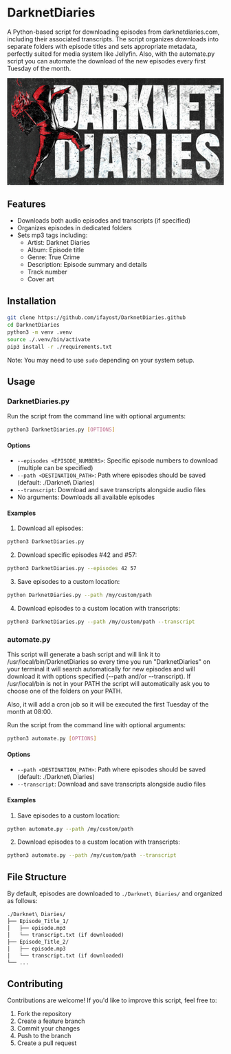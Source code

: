 # DarknetDiaries

A Python-based script for downloading episodes from darknetdiaries.com, including their associated transcripts. The script organizes downloads into separate folders with episode titles and sets appropriate metadata, perfectly suited for media system like Jellyfin. Also, with the automate.py script you can automate the download of the new episodes every first Tuesday of the month. 

![DarknetDiaries](https://github.com/ifayost/DarknetDiaries/blob/c33c7ed85a1c2e756badba8c6bb0348064ba6765/darknetdiaries-throwing.jpg "DarknetDiaries")

## Features

- Downloads both audio episodes and transcripts (if specified)
- Organizes episodes in dedicated folders
- Sets mp3 tags including:
  - Artist: Darknet Diaries
  - Album: Episode title
  - Genre: True Crime
  - Description: Episode summary and details
  - Track number
  - Cover art

## Installation

```bash
git clone https://github.com/ifayost/DarknetDiaries.github
cd DarknetDiaries
python3 -m venv .venv
source ./.venv/bin/activate
pip3 install -r ./requirements.txt
```

Note: You may need to use `sudo` depending on your system setup.

## Usage

### DarknetDiaries.py

Run the script from the command line with optional arguments:

```bash
python3 DarknetDiaries.py [OPTIONS]
```

#### Options

- `--episodes <EPISODE_NUMBERS>`: Specific episode numbers to download (multiple can be specified)
- `--path <DESTINATION_PATH>`: Path where episodes should be saved (default: ./Darknet\ Diaries)
- `--transcript`: Download and save transcripts alongside audio files
- No arguments: Downloads all available episodes

#### Examples

1. Download all episodes:
```bash
python3 DarknetDiaries.py
```

2. Download specific episodes #42 and #57:
```bash
python3 DarknetDiaries.py --episodes 42 57
```

3. Save episodes to a custom location:
```bash
python DarknetDiaries.py --path /my/custom/path
```

4. Download episodes to a custom location with transcripts:
```bash
python3 DarknetDiaries.py --path /my/custom/path --transcript
```

### automate.py

This script will generate a bash script and will link it to /usr/local/bin/DarknetDiaries so every time you run "DarknetDiaries" on your terminal it will search automatically for new episodes and will download it with options specified (--path and/or --transcript). If /usr/local/bin is not in your PATH the script will automatically ask you to choose one of the folders on your PATH. 

Also, it will add a cron job so it will be executed the first Tuesday of the month at 08:00.
 
Run the script from the command line with optional arguments:

```bash
python3 automate.py [OPTIONS]
```

#### Options

- `--path <DESTINATION_PATH>`: Path where episodes should be saved (default: ./Darknet\ Diaries)
- `--transcript`: Download and save transcripts alongside audio files

#### Examples

1. Save episodes to a custom location:
```bash
python automate.py --path /my/custom/path
```

2. Download episodes to a custom location with transcripts:
```bash
python3 automate.py --path /my/custom/path --transcript
```

## File Structure

By default, episodes are downloaded to `./Darknet\ Diaries/` and organized as follows:
```
./Darknet\ Diaries/
├── Episode_Title_1/
│   ├── episode.mp3
│   └── transcript.txt (if downloaded)
├── Episode_Title_2/
│   ├── episode.mp3
│   └── transcript.txt (if downloaded)
└── ...
```

## Contributing

Contributions are welcome! If you'd like to improve this script, feel free to:

1. Fork the repository
2. Create a feature branch
3. Commit your changes
4. Push to the branch
5. Create a pull request
